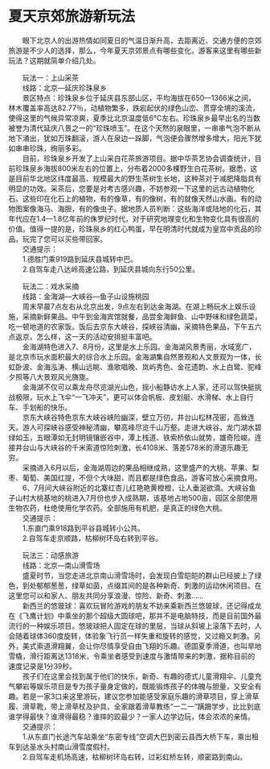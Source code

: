 # 夏天京郊旅游新玩法  

&emsp;&emsp;眼下北京人的出游热情如同夏日的气温日渐升高，去距离近、交通方便的京郊旅游是不少人的选择，那么，今年夏天京郊景点有哪些变化，游客来这里有哪些新玩法？这期就简单介绍几处。  

&emsp;&emsp;玩法一：上山采茶  
&emsp;&emsp;线路：北京—延庆珍珠泉乡  
&emsp;&emsp;景区特点：珍珠泉乡位于延庆县东部山区，平均海拔在650—1366米之间，林木覆盖率高达82.77％，动植物繁多，跌宕起伏的绿色山峦、贯穿全境的溪流，使得这里的气候异常凉爽，夏季比北京温度低6℃左右。珍珠泉乡最早出名的当数被誉为清代延庆八景之一的“珍珠喷玉”。在这个天然的泉眼里，一串串气泡不断从地下涌出，犹如万珠翻滚，游人在泉边一跺脚，气泡便会骤然增多增大，阳光下犹如串串珍珠，绚丽多彩。  
&emsp;&emsp;目前，珍珠泉乡开发了上山采白花茶旅游项目。据中华茶艺协会调查统计，目前珍珠泉乡海拔800米左右的位置上，分布着2000多棵野生白花茶树。据悉，这是目前华北地区纬度最高、规模最大的野生茶树生长地，这种茶对于减肥降脂具有明显的功效。采茶后，您要是对考古感兴趣，不妨参观一下这里的远古动植物化石。这些印在化石上的植物，有的像草，有的像树，有的就像天然山水画。有的动物图案像海马、海胆，有的像虫子。据地质人员判断：这些海洋或陆地的化石，其年代应在1.4—1.8亿年前的侏罗纪时代，对于研究地理变化和生物变化具有很高的价值。值得一提的是，珍珠泉乡的红心鸭蛋，早在明清时代就成为皇宫中贡品的珍品，玩完了您可以买些带回家。  
&emsp;&emsp;交通提示：  
&emsp;&emsp;1.德胜门乘919路到延庆县城转中巴。  
&emsp;&emsp;2.自驾车走八达岭高速公路，到延庆县城向东行50公里。  

&emsp;&emsp;玩法二：戏水采摘  
&emsp;&emsp;线路：金海湖—大峡谷—鱼子山设施桃园  
&emsp;&emsp;周末早晨7点左右从北京出发，9点左右到达金海湖。在湖上畅玩水上娱乐设施，采摘新鲜果品。中午到金海宾馆就餐，品尝金海鲜鱼、山中野味和绿色蔬菜，吃一顿地道的农家饭。饭后去京东大峡谷，探峡谷清幽，采摘特色果品，下午五六点返京，怎么样，这一天的活动安排挺丰富吧。  
&emsp;&emsp;金海湖特色进入7、8月份，这里是水上乐园。金海湖风景秀丽，水域宽广，是北京市玩水面积最大的综合水上乐园。金海湖集自然景观和人文景观为一体，长虹卧波、金海泓涛、横山远眺、渔歌唱晚、岚屿秀色、金花遗韵、水上白鹭、驼峰夕照等八大景观风光旖旎。  
&emsp;&emsp;金海湖不仅可以乘龙舟尽览湖光山色，摇小船静访水上人家，还可以驾快艇挑战极限，玩水上飞伞“一飞冲天”，更可以体会帆板、皮划艇、水滑梯、水上自行车、手划船的快乐。  
&emsp;&emsp;京东大峡谷特色京东大峡谷峡险幽深，壁立万仞，井台山松林茂密，高耸连天。游人可探峡谷感受神秘清幽，攀高峰尽览千山万壑。走进大峡谷，龙门湖水碧绿如玉，五眼潭如无封明镜镶嵌谷中，潭上栈道、铁索桥依山就势，雄奇险峻。连接井台山与大峡谷的千米索道惊险刺激，长4108米、落差578米的滑道乐趣无穷。  
&emsp;&emsp;采摘进入6月以后，金海湖周边的果品相继成熟，这里盛产的大桃、苹果、梨枣、葡萄、美国红提，不但个大味甜，而且都是绿色食品，游客可放心采摘食用。  
&emsp;&emsp;6、7月间大峡谷附近的北寨红杏儿红艳艳黄橙橙，让人垂涎欲滴。大峡谷鱼子山村大桃基地的桃进入7月份也步入成熟期，该基地占地500亩，园区全部使用生物农药，杜绝使用化学农药。全部施用有机肥，是真正的绿色大桃。  
&emsp;&emsp;交通提示：  
&emsp;&emsp;1.东直门乘918路到平谷县城转小公共。  
&emsp;&emsp;2.自驾车走京顺路，枯柳树环岛右转到平谷。  

&emsp;&emsp;玩法三：动感旅游  
&emsp;&emsp;线路：北京—南山滑雪场  
&emsp;&emsp;盛夏时节，当您走进北京南山滑雪场时，会发现白雪皑皑的群山已经披上了绿色，到处郁郁葱葱，绿草如茵，点缀其间的是各种新奇、刺激的运动休闲项目。在这里您可以和家人、朋友共同分享浪漫、惊险、新奇、刺激……  
&emsp;&emsp;新西兰的悠玻球：喜欢玩冒险游戏的朋友不妨来乘新西兰悠玻球，还记得成龙在《飞鹰计划》中乘坐的那个超级大圆球吧，那并不是电脑特技，而是目前国外最流行的一种娱乐项目。悠玻球把人固定在球的里层，当球从斜坡上滚落下去时，人会随着球体360度旋转，体验象飞行员一样失重和旋转的感觉，又过瘾又刺激。另外，美式索道滑翔翼，会让你尽情享受自由飞翔的乐趣。德国夏季滑道，也叫旱地雪橇，滑行距离达1318米，令乘坐者感受到速度与激情带来的刺激，据称目前的速度记录是1分39秒。  
&emsp;&emsp;孩子们在这里会找到属于他们的快乐，新奇、有趣的德式儿童滑翔伞、儿童充气攀岩等娱乐项目是专为孩子量身定做的，既能锻炼孩子的体魄与胆量，又安全有趣。若是一家3口来这里游玩，建议您参加能感受家庭乐趣的滑草项目，穿上滑草履、滑草靴，带上滑草杖及护具，全家跟着滑草教练“一二一”蹒跚学步，比比到底谁学得最快？谁滑得最稳？谁摔的跤最少？一家人边学边玩，体会浓浓的亲情。  
&emsp;&emsp;交通提示：  
&emsp;&emsp;1.从东直门长途汽车站乘坐“东密专线”空调大巴到密云县西大桥下车，乘出租车到达圣水头村南山滑雪度假村。  
&emsp;&emsp;2.自驾车走机场高速，枯柳树环岛右转，过彩虹桥左转，顺密路到南山。  
